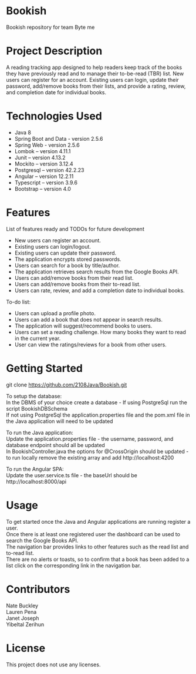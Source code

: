 # Bookish
Bookish repository for team Byte me

# Project Description
A reading tracking app designed to help readers keep track of the books they have previously read and to manage their to-be-read (TBR) list. New users can register for an account. Existing users can login, update their password, add/remove books from their lists, and provide a rating, review, and completion date for individual books.

# Technologies Used
* Java 8
* Spring Boot and Data - version 2.5.6
* Spring Web - version 2.5.6
* Lombok – version 4.11.1
* Junit – version 4.13.2
* Mockito – version 3.12.4
* Postgresql – version 42.2.23
* Angular – version 12.2.11
* Typescript – version 3.9.6
* Bootstrap – version 4.0

# Features
List of features ready and TODOs for future development

* New users can register an account.
* Existing users can login/logout.
* Existing users can update their password.
* The application encrypts stored passwords.
* Users can search for a book by title/author.
* The application retrieves search results from the Google Books API.
* Users can add/remove books from their read list.
* Users can add/remove books from their to-read list.
* Users can rate, review, and add a completion date to individual books.

To-do list:

* Users can upload a profile photo.
* Users can add a book that does not appear in search results.
* The application will suggest/recommend books to users.
* Users can set a reading challenge. How many books they want to read in the current year.
* User can view the ratings/reviews for a book from other users.

# Getting Started
git clone https://github.com/2108Java/Bookish.git  

To setup the database:  
In the DBMS of your choice create a database - If using PostgreSql run the script BookishDBSchema  
If not using PostgreSql the application.properties file and the pom.xml file in the Java application will need to be updated  

To run the Java application:  
Update the application.properties file - the username, password, and database endpoint should all be updated  
In BookishController.java the options for @CrossOrigin should be updated - to run locally remove the existing array and add http://localhost:4200  

To run the Angular SPA:  
Update the user.service.ts file - the baseUrl should be http://localhost:8000/api  

# Usage
To get started once the Java and Angular applications are running register a user.  
Once there is at least one registered user the dashboard can be used to search the Google Books API.  
The navigation bar provides links to other features such as the read list and to-read list.  
There are no alerts or toasts, so to confirm that a book has been added to a list click on the corresponding link in the navigation bar.  

# Contributors
Nate Buckley  
Lauren Pena  
Janet Joseph  
Yibeltal Zerihun

# License
This project does not use any licenses.
